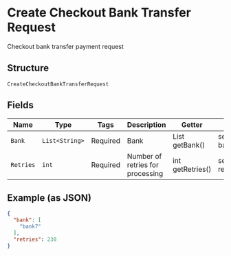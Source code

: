 
# Create Checkout Bank Transfer Request

Checkout bank transfer payment request

## Structure

`CreateCheckoutBankTransferRequest`

## Fields

| Name | Type | Tags | Description | Getter | Setter |
|  --- | --- | --- | --- | --- | --- |
| `Bank` | `List<String>` | Required | Bank | List<String> getBank() | setBank(List<String> bank) |
| `Retries` | `int` | Required | Number of retries for processing | int getRetries() | setRetries(int retries) |

## Example (as JSON)

```json
{
  "bank": [
    "bank7"
  ],
  "retries": 230
}
```

